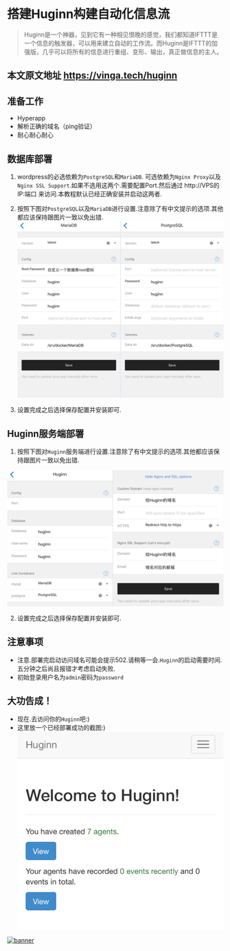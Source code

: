 # 搭建Huginn构建自动化信息流

> Huginn是一个神器，见到它有一种相见恨晚的感觉，我们都知道IFTTT是一个信息的触发器，可以用来建立自动的工作流。而Huginn是IFTTT的加强版，几乎可以将所有的信息进行重组、变形、输出，真正做信息的主人。

## 本文原文地址 https://vinga.tech/huginn

## 准备工作

  *  Hyperapp
  *  解析正确的域名（ping验证）
  *  耐心耐心耐心

## 数据库部署

   1. wordpress的必选依赖为`PostgreSQL`和`MariaDB`. 可选依赖为`Nginx Proxy`以及`Nginx SSL Support`.如果不选用这两个.需要配置Port.然后通过 http://VPS的IP:端口 来访问.本教程默认已经正确安装并启动这两者.
	
  2. 按照下图对`PostgreSQL`以及`MariaDB`进行设置.注意除了有中文提示的选项.其他都应该保持跟图片一致以免出错.
	![](./images/huginn-1.jpg)
  
  3. 设置完成之后选择保存配置并安装即可.  
	
## Huginn服务端部署

  1. 按照下图对`Huginn`服务端进行设置.注意除了有中文提示的选项.其他都应该保持跟图片一致以免出错.

  ![](./images/huginn-2.jpg)

  2. 设置完成之后选择保存配置并安装即可.  

## 注意事项

  * 注意.部署完启动访问域名可能会提示502.请稍等一会.`Huginn`的启动需要时间.五分钟之后尚且报错才考虑启动失败.
  * 初始登录用户名为`admin`密码为`password`

## 大功告成！


  * 现在.去访问你的`Huginn`吧:)
  * 这里放一个已经部署成功的截图:)
    ![](./images/huginn-3.jpg)


<a href="https://vinga.tech"><img src="https://d.unlimit.fun/design/banner.png" alt="banner" target="_blank"></a>
